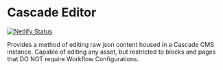 # Cascade Editor
[![Netlify Status](https://api.netlify.com/api/v1/badges/5a9fcabc-d2a5-4293-bb17-7f01e9d94657/deploy-status)](https://app.netlify.com/sites/inspiring-mclean-944bc5/deploys)

Provides a method of editing raw json content housed in a Cascade CMS instance. Capable of editing any asset, but restricted to blocks and pages that DO NOT require Workflow Configurations.